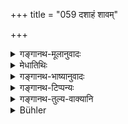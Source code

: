 +++
title = "059 दशाहं शावम्"

+++

<details><summary>गङ्गानथ-मूलानुवादः</summary>

Among ‘Sapiṇḍas’. the period of impurity due to death is ordained to last for ten days; or till the collecting of the bones, or for three days, or for one day only—(59).
</details>

<details><summary>मेधातिथिः</summary>

सापिण्ड्यलक्षणं वक्ष्यते । **अर्वाक् संचयनाद्** इति चतुरहोपलक्षणं वक्ष्यति । "आहिताग्नेः संचयनं चतुर्थ्याम्" इति वचनम् अस्ति । अयं च विकल्पो वृत्तस्वाध्यायापेक्षो वृत्तापेक्षो वा । तथा च स्मृत्यन्तरम् ।

- एकाहाद् ब्राह्मणः शुद्धो यस् तु ब्रह्माग्निसंयुतः ।

- त्र्यहात् केवलवेदस् तु निर्गुणो दशभिर् दिनैः ॥

तत्र त्रिवेदस्याग्निमत एकाहः । द्विवेदस्य तु त्र्यहम् । निर्गुणस्य दशाहम् । गौतमेन (ग्ध् १४.४४) पठितं सद्यः शौचम् । तच् च विशेष एव ब्राह्मणस्य स्वाध्यायानिवृत्त्यर्थम् । तत्र क्रियान्तराणि- 

- उभयत्र दशाहानि कुलस्यान्नं न भुज्यते ।

- दानं प्रतिग्रहो होमः स्वाध्यायश् च निवर्तते ॥ 

इत्याद्याः क्रिया निवर्तन्ते । केवलं बहुवेदस्यागुण्यमानं प्रणश्यतीति स्वाध्यायो न निवर्तते । 

- तथा वृत्त्यपेक्षो युक्तो विकल्पः । षट्कर्मजीविनो दशाहः, त्रिबिर् अन्य इत्य् अस्य चतुरहः, द्वाभ्याम् एक इत्य् अस्य त्र्यहः । दाशाहिक आशौचे प्रतिग्रहादाव् अनधिकारात् प्राणयात्रैव दुर्लभा । 

- <u>ये तु</u> "वयांसि चत्वारि, चत्वारश् चाशौचकालाः, अतो यथावयो यथासंख्येन संबन्धः," तेषां दन्तजाते दशाहः प्राप्नोति, उपनीते तु मृते एकाह एव । 

- <u>तत्र</u> स्मृत्यन्तरसमाचारविरोधः । 

- <u>अथ</u> विरोधपरिहारार्थं प्रातिलोम्येन संबन्धः क्रियते । "उपनीते दशाहः कृतमुण्डे चतुरहः त्र्यहो दन्तजाते एकाहो ऽनुजात" इति । 

- <u>अत्रापि</u> "निवृत्तचौडकानां त्रिरात्रात्" इति विरोधेन विकल्पो युक्तः, स्वशब्देन त्रिरात्रस्यानुविधानात्, चतुरहस्य वृत्तिभेदेन संचयभेदेन विषयत्वसिद्धेः । स्मृत्यन्त्रेणैवम् एकवाक्यता भवति एकाहाद् इत्यनेन । अन्यथा वयोभेदेन विकल्पे व्याख्यायमाने वृत्तस्वाध्यायापेक्षो मानवे शास्त्रे केन विकल्पो लभ्यते ।

- अतो गौतमवचनाद् यस्य प्रात्यहिकेन प्रतिग्रहेण विनापि वृत्तिर् अस्ति कुसूलधान्यादेस् तस्य बहुस्वाध्यायस्य स्वाध्यायाध्ययनमात्रे सद्यःशुद्धिः । ये ऽपि त्र्यहदयः कल्पास् तत्रापि त्र्यहैहिकादीनां तावन्मात्र एव विशुद्धिर् वृत्त्यर्थे प्रतिग्रहे ऽनेनैव गौतमदर्शनेन । अन्यथा ब्राह्मणस्य स्वाध्यायिन इत्य् एवावक्ष्यत् न स्वाध्यायानिवृत्त्यर्थम् इति । 

- अतो यद्य् अप्य् अविशेषेणैकाहाच् छुद्धिर् इत्यादि श्रुतम्, तथापि नियतक्रियाविषयं विज्ञ्ēयम् । येन नित्यवद् ब्राह्मणस्य दशाहम् आह "शुद्ध्येद् विप्रो दशाहेन" इति (म्ध् ५.८२) । न ह्य् अन्यत् पुनर्वचने प्रयोजनम् अस्ति । तस्माद् विकल्पो ऽयं युक्तेन मार्गेण व्याख्येयः । यत्र पुनर् बालादौ सद्यःशौचम्, निवृत्तमुण्डकादौ त्रिरात्रम्, तत्र विकल्पाभावात् सर्वक्रियासु शुचित्वम् ॥ ५.५९ ॥
</details>

<details><summary>गङ्गानथ-भाष्यानुवादः</summary>

The qualifications of the^(‘)*Sapiṇḍa*’ shall be described later on.

‘*Till the collecting of the bones*’;—this is meant to indicate the period of *four days*;—since there is the text—‘The bone-collecting of one who has set up the fire shall be done on the fourth day’.

The alternatives here laid down are in consideration of the man’s character and Vedic learning, or of his character only; as says another
*Smṛti* -text,—‘The Brāhmaṇa who is equipped with the Veda only, in
three days, and he who has no qualifications, in ten days.’ The period of ‘one day’ is meant for the man who knows *three Vedas* and has set up the Fire; that of ‘three days’ far one who knows *one Veda* only; and that of ten days for one who has no such qualifications.

Gautama (14.44) has spoken of ‘immediate purity.’ But this is for a special purpose; all that is meant it that Vedic Study shall not cease. During the period of Impurity, several acts are discontinued,—*e.g*. for ten days, the food of the two families is not eaten; the making of gifts, the receiving of them, the offering af (of?) oblations and Vedic Study are discontinued; so that ordinarily all these acts would cease during the period; but so far as the Student of several Vedas is concerned, if he were not to repeat them regularly, he would forget them; hence in his case Vedic Study shall not cease.

Similarly it is only right that an alternative should be provided, in consideration of the mourner’s livelihood. For instance, for the man who lives by the ‘six acts’ (of giving and receiving gifts, of sacrificing and officiating at sacrifices, and Reading and Teaching), the impurity lasts for ten days; for him who lives by the ‘three acts’ (of receiving gifts, officiating at Sacrifices and Teaching), it lasts for four days, and for him who lives by’two acts,’ it lasts for three days. If, for all these, the Impurity were to last for ten days, then, as the man would not be entitled to receive gifts and officiate at sacrifices, his living would become extremely difficult for him.

Some people hold that—“there are four age-stages, and four periods of Impurity; so that each of the latter is to be taken along with each of the former.”

But according to this view, there would be ten days impurity in the case of the child that has teethed; while in the case of the death of the initiated boy, it would be for a single day only; and this would be contrary to usage and other Smṛti-texts.

In order to avoid this incongruity, the connection may be made in the reverse order; *i.e*., the death of the *initiated* boy entailing *ten* days, and that of the *tonsured* child four days, the *teething* child three days, and a still younger child only one day.

Even so in view of the incompatibility (of this view) with the Smṛti-text, that—‘in the case of the *tonsured* child, the impurity lasts for three days’,—it would be necessary to regard the two (three and four days) as optional alternatives; specially as the term ‘*sva*’ refers to ‘three days,’ and the period of^(‘)four days’ would apply to the particular livelihood of the mourner, or to the particular day on which the bones are collected. In this manner all this becomes reconciled with the other Smṛti-texts, which, speaks of^(‘)one day, &c,’ If, on the other hand, the option were explained as based upon the diversity of age,—then, with what would Menu’s declaration regarding^(‘)conduct’ and^(‘)study’ be taken as optional?

From all this it follows that on the strength of Gautama’s assertion, there is to be^(‘)immediate purification,’ only so far as Vedic Study is concerned—for the man who, like the person possessing a ^(‘)granary’, has other means of living than the receiving of gifts, and who is very much learned in the Vedas. In the case of the other alternatives, of ‘three days’ and the rest, the purification in meant simply to qualify the man for the receiving of gifts for purposes of a living. This is according to the view of Gautama. If this were not his meaning, then, he would have said simply—‘for the Brāhmaṇa learning the Veda,’—and not ‘for the purpose of avoiding discontinuance of study.’

Thus, though purification has been laid down in a general way, as to be accomplished in a single day,—yet it should be understood as pertaining to certain special acts only. So that the ordinary period for the Brāhmaṇa being^(‘)ten days’ (according to 5.83), there is no need for saying anything else; from which it is clear that the option should be admitted in the manner described above. In the case however of ‘purity’ being immediate, in the case of new born infants, and the period of impurity lasting for ‘three days’ in the case of tonsured children,—sinece there is no option, the purity must pertain to all acts.—(59).
</details>

<details><summary>गङ्गानथ-टिप्पन्यः</summary>

“The commentators are of the opinion that the length of the period of the impurity depends on the status of the mourner; and that a man who knows the mantras only of one *Śākhā* shall be impure during four days, one who knows a whole *Śākhā* (or two Vedas) during three days, one who knows the Veda (or three Vedas) and keeps three or five sacred fires, during one day. Medhātithi however mentions another interpretation, according to which the four periods correspond to the four ages of the deceased, which have been mentioned in the preceding verse. According to this view, the Sapiṇḍas shall mourn for an initiated person for ten days,—for one who had received the tonsure, four days, and so forth.”—Buhler.

This verse is quoted in *Aparārka* (p. 893), which explains the first half to mean that the *Sapiṇḍas* are impure for ten days, and the second half as laying down three other alternatives;—‘*Arvāk* (or as it reads
*ā vā*) *sañcayanāt asthnām*’ it explains as indicating the period of
*four days*, the fourth day being prescribed for the collecting of the
bones of the dead. Thus the four alternative periods are—ten days, four days, three days and one day; and the rule regarding the restriction of one or the other is thus laid down by *Parāśara*—‘The Brāhmaṇa equipped with both the Veda and the Fire becomes pure in *one* day, one equipped with the Veda only in *three* days, and one without qualifications in ten days.’

It is quoted in *Mitākṣarā* (on 3.29), which remarks that the four periods here specified are meant respectively for the ‘*Kusūladhānyaka*,’ the ‘*Kumbhīdhānyaka*,’ the *Tryahaihika*’ and the ‘*Aśvastanika*’ (described in 4.7 above). It quotes Parāśara’s rule (just quoted), but rejects it as unacceptable.

It is quoted in *Madanapārijāta* (p. 391), and again on p. 426;—in
*Smṛtisāroddhāra* (pp. 226 and 229);—in *Nityācārapradīpa* (p. 116);—in
*Hāralatā* (p. 3) which reads ‘*āsthi*’ and explains it as meaning ‘four
days’;—and in *Śuddhimayūkha* (p. 37).
</details>

<details><summary>गङ्गानथ-तुल्य-वाक्यानि</summary>

*Gautama* (14.1).—‘The *Sapiṇḍas* become impure by death during ten
days,—except those who officiate as priests, who have performed the initiatory sacrifice and religious students.’

*Baudhāyana* (1.11.1).—‘Referring to deaths and births, they declare
that the impurity of *Sapiṇḍas* lasts for ten days, except for the officiating priest, or one who has performed the initiatory sacrifice, or the religious student.’

*Vaśiṣṭha* (4.16).—‘It is ordained that impurity caused by a death shall
last ten days in the case of *Sapiṇḍa* relations.’

*Viṣṇu* (22.1).—‘Impurity due to death and birth shall last for ten days
for the Brāhmaṇa, among Sapiṇḍas.’ *Yājñavalkya* (3.18).—(See above, under 58.)

*Āśvalāyana Gṛhyasūtra* (4.4.18).—‘For ten days after the death of a
Sapiṇḍa (study and gifts are to be avoided).’

*Śāṅkhāyana Gṛhyasūtra* (4.7.6).—‘If a death or birth has occurred, for
ten days (shall study be discontinued).’

*Parāśara* (Aparārka, p. 894).—‘The Brāhmaṇa equipped with fire and Veda
becomes purified in a single day; one endowed with the Veda only, in three days; one devoid of special qualifications, in ten days.’

*Dakṣa* (Do.).—‘There are options in regard to impurity due to birth—for
the moment, for one, three, four, six, ten, twelve or fifteen days, for a month, and till death. No such impurity attaches to the persons who know the text and the meaning of the Veda, along with the subsidiary sciences, rituals and esoteric doctrines, and are also devoted to the performance of religious rites.’

*Bṛhaspati* (Do.).—‘There is no impurity when Vedic Study is carried on,
when Homa is offered at both times and when the Vaiśvadeva-offerings are constantly made. The Brāhmaṇa equipped with Fire and Veda becomes purified in one day; those with lesser qualifications, in three and four days. One without the Fire, in three days; the common Brāhmaṇa, in ten days; one who lives upon pickings and gleanings is immediately purified; for one whose sole possession is the *Gāyatrī* and who duly offers the three twilight-prayers, and who does not live the life of the dog, the impurity lasts for six days.’

Parāśara (Do.).—(Same as above; but ‘*Mahābhārata is read*’ in place ‘*Homa is offered at both times*).’

*Dakṣa* (Do. p. 895).—‘The twice-born man who takes his food without
bathing or making oblations, is always impure; also one who is an invalid, a miser, one in debt, one devoid of religious acts, and illiterate, one who is controlled by his wife and so forth.’

*Brahmapurāṇa* (Aparārka, p. 895).—‘The man who has a second wife is
beset with permanent impurity.’

*Śātātapa* (Do.).—‘One who is degraded in birth and death, who is devoid
of twilight-prayers, and who only bears the name of the *Brāhmaṇa*, becomes pure in ten days.’

*Parāśara* (l.3.6.).—(Same as above.)

(Do.) (1.3.7, etc.).—‘Those who arc of the same Piṇḍa are affected by impurity. Up to the fourth grade, the impurity lasts ten days; at the fifth grade, six days; at the sixth, four days; at the seventh, three days.’

*Kūrmapurāṇa* (Parāśaramādhava, p. 583).—‘On the death of the Brāhmaṇa,
the Śūdra, the Vaiśya and the Kṣatriya are purified in ten days.’

*Devala* (Do.).—‘On the death of the Brāhmaṇa, all his Sapiṇḍa relations
are impure for ten days.’
</details>

<details><summary>Bühler</summary>

059	It is ordained (that) among Sapindas the impurity on account of a death (shall last) ten days, (or) until the bones have been collected, (or) three days or one day only.
</details>
